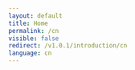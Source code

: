 ```yaml
---
layout: default
title: Home
permalink: /cn
visible: false
redirect: /v1.0.1/introduction/cn
language: cn
---
```

